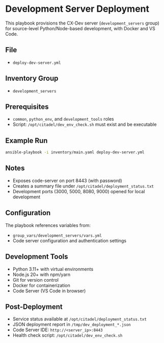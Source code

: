 # Development Server Deployment

This playbook provisions the CX-Dev server (`development_servers` group) for source-level Python/Node-based development, with Docker and VS Code.

## File
- `deploy-dev-server.yml`

## Inventory Group
- `development_servers`

## Prerequisites
- `common`, `python_env`, and `development_tools` roles
- Script: `/opt/citadel/dev_env_check.sh` must exist and be executable

## Example Run
```bash
ansible-playbook -i inventory/main.yaml deploy-dev-server.yml
```

## Notes
- Exposes code-server on port 8443 (with password)
- Creates a summary file under `/opt/citadel/deployment_status.txt`
- Development ports (3000, 5000, 8080, 9000) opened for local development

## Configuration
The playbook references variables from:
- `group_vars/development_servers/vars.yml`
- Code server configuration and authentication settings

## Development Tools
- Python 3.11+ with virtual environments
- Node.js 20+ with npm/yarn
- Git for version control
- Docker for containerization
- Code Server (VS Code in browser)

## Post-Deployment
- Service status available at `/opt/citadel/deployment_status.txt`
- JSON deployment report in `/tmp/dev_deployment_*.json`
- Code Server IDE: `http://<server_ip>:8443`
- Health check script: `/opt/citadel/dev_env_check.sh`
